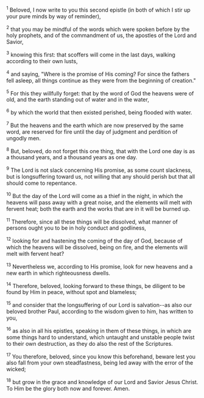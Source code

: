 <sup>1</sup> 
Beloved, I now write to you this second epistle (in both of which I stir up your pure minds by way of reminder), 

<sup>2</sup> 
that you may be mindful of the words which were spoken before by the holy prophets, and of the commandment of us, the apostles of the Lord and Savior, 

<sup>3</sup> 
knowing this first: that scoffers will come in the last days, walking according to their own lusts, 

<sup>4</sup> 
and saying, "Where is the promise of His coming? For since the fathers fell asleep, all things continue as they were from the beginning of creation." 

<sup>5</sup> 
For this they willfully forget: that by the word of God the heavens were of old, and the earth standing out of water and in the water, 

<sup>6</sup> 
by which the world that then existed perished, being flooded with water. 

<sup>7</sup> 
But the heavens and the earth which are now preserved by the same word, are reserved for fire until the day of judgment and perdition of ungodly men. 

<sup>8</sup> 
But, beloved, do not forget this one thing, that with the Lord one day is as a thousand years, and a thousand years as one day. 

<sup>9</sup> 
The Lord is not slack concerning His promise, as some count slackness, but is longsuffering toward us, not willing that any should perish but that all should come to repentance.

<sup>10</sup> 
But the day of the Lord will come as a thief in the night, in which the heavens will pass away with a great noise, and the elements will melt with fervent heat; both the earth and the works that are in it will be burned up. 

<sup>11</sup> 
Therefore, since all these things will be dissolved, what manner of persons ought you to be in holy conduct and godliness, 

<sup>12</sup> 
looking for and hastening the coming of the day of God, because of which the heavens will be dissolved, being on fire, and the elements will melt with fervent heat? 

<sup>13</sup> 
Nevertheless we, according to His promise, look for new heavens and a new earth in which righteousness dwells.

<sup>14</sup> 
Therefore, beloved, looking forward to these things, be diligent to be found by Him in peace, without spot and blameless; 

<sup>15</sup> 
and consider that the longsuffering of our Lord is salvation--as also our beloved brother Paul, according to the wisdom given to him, has written to you, 

<sup>16</sup> 
as also in all his epistles, speaking in them of these things, in which are some things hard to understand, which untaught and unstable people twist to their own destruction, as they do also the rest of the Scriptures. 

<sup>17</sup> 
You therefore, beloved, since you know this beforehand, beware lest you also fall from your own steadfastness, being led away with the error of the wicked; 

<sup>18</sup> 
but grow in the grace and knowledge of our Lord and Savior Jesus Christ. To Him be the glory both now and forever. Amen.
